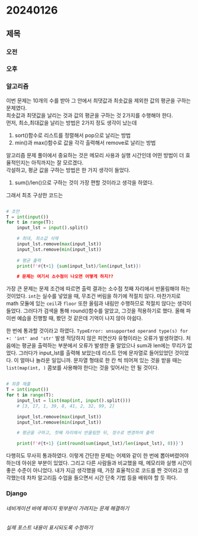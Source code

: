 # 20240126
## 제목
### 오전
### 오후





### 알고리즘
이번 문제는 10개의 수를 받아 그 안에서 최댓값과 최솟값을 제외한 값의 평균을 구하는 문제였다.  
최솟값과 최댓값을 날리는 것과 값의 평균을 구하는 것 2가지를 수행해야 한다.  
먼저, 최소,최대값을 날리는 방법은 2가지 정도 생각이 났는데  
1. sort()함수로 리스트를 정렬해서 pop으로 날리는 방법
2. min()과 max()함수로 값을 각각 출력해서 remove로 날리는 방법

알고리즘 문제 풀이에서 중요하는 것은 메모리 사용과 실행 시간인데 어떤 방법이 더 효율적인지는 아직까지는 잘 모르겠다.  
각설하고, 평균 값을 구하는 방법은 한 가지 생각이 들었다.
1. sum()/len()으로 구하는 것이 가장 편할 것이라고 생각을 하였다.

그래서 최초 구상한 코드는 
``` python

# 초안
T = int(input())
for t in range(T):
    input_lst = input().split()

    # 최대, 최소값 삭제
    input_lst.remove(max(input_lst))
    input_lst.remove(min(input_lst))
    
    # 평균 출력
    print(f'#{t+1} {sum(input_lst)/len(input_lst)})

    # 문제는 여기서 소수점이 나오면 어떻게 하지??
```

가장 큰 문제는 문제 조건에 따르면 출력 결과는 소수점 첫째 자리에서 반올림해야 하는 것이었다. `int`는 실수를 넣었을 때, 무조건 버림을 하기에 적절치 않다. 마찬가지로 math 모듈에 있는 `ceil`과 `floor` 또한 올림과 내림만 수행하므로 적절치 않다는 생각이 들었다. 그러다가 검색을 통해 round()함수를 알았고, 그것을 적용하기로 했다. 올해 파이썬 예습을 진행할 때, 봤던 것 같은데 기억이 나지 않아 아쉽다.

한 번에 통과할 것이라고 하였다.
`TypeError: unsupported operand type(s) for +: 'int' and 'str'` 발생
적당하지 않은 피연산자 유형이라는 오류가 발생하였다. 처음에는 평균을 출력하는 부분에서 오류가 발생한 줄 알았으나 sum과 len에는 무리가 없었다. 그러다가 input_lst를 출력해 보았는데 리스트 안에 문자열로 들어있었던 것이었다. 이 얼마나 놀라운 일입니까. 문자열 형태로 한 칸 씩 띄어져 있는 것을 받을 때는 `list(map(int, )` 콤보를 사용해야 한다는 것을 잊어서는 안 될 것이다.

```python

# 최종 제출
T = int(input())
for t in range(T):
    input_lst = list(map(int, input().split()))
    # [3, 17, 1, 39, 8, 41, 2, 32, 99, 2]

    input_lst.remove(max(input_lst))
    input_lst.remove(min(input_lst))

    # 평균을 구하고, 첫째 자리에서 반올림한 뒤, 정수로 변경하여 출력

    print(f'#{t+1} {int(round(sum(input_lst)/len(input_lst), 0))}')
```
다행히도 무사히 통과하였다. 이렇게 간단한 문제는 어제와 같이 한 번에 뽑아버렸어야 하는데 아쉬운 부분이 있었다. 그리고 다른 사람들과 비교했을 때, 메모리와 실행 시간이 좋은 수준이 아니었다. 내가 지금 생각했을 때, 가장 효율적으로 코드를 짠 것이라고 생각했는데 차차 알고리듬 수업을 들으면서 시간 단축 기법 등을 배워야 할 듯 하다.

















### Django
###### 네비게이션 바에 페이지 윗부분이 가려지는 문제 해결하기

###### 실제 포스트 내용이 표시되도록 수정하기
